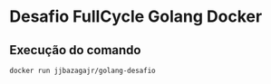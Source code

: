 # Desafio FullCycle Golang Docker



## Execução do comando

```bash
docker run jjbazagajr/golang-desafio
```